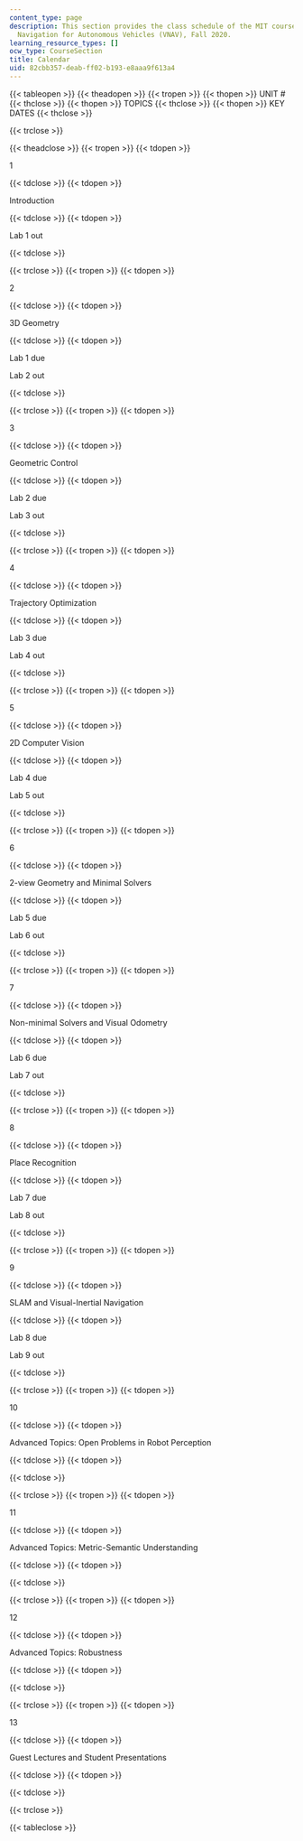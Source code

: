 ```yaml
---
content_type: page
description: This section provides the class schedule of the MIT course 16.485 Visual
  Navigation for Autonomous Vehicles (VNAV), Fall 2020.
learning_resource_types: []
ocw_type: CourseSection
title: Calendar
uid: 82cbb357-deab-ff02-b193-e8aaa9f613a4
---
```


{{< tableopen >}}
{{< theadopen >}}
{{< tropen >}}
{{< thopen >}}
UNIT #
{{< thclose >}}
{{< thopen >}}
TOPICS
{{< thclose >}}
{{< thopen >}}
KEY DATES
{{< thclose >}}

{{< trclose >}}

{{< theadclose >}}
{{< tropen >}}
{{< tdopen >}}


1


{{< tdclose >}}
{{< tdopen >}}


Introduction


{{< tdclose >}}
{{< tdopen >}}


Lab 1 out


{{< tdclose >}}

{{< trclose >}}
{{< tropen >}}
{{< tdopen >}}


2


{{< tdclose >}}
{{< tdopen >}}


3D Geometry


{{< tdclose >}}
{{< tdopen >}}


Lab 1 due

Lab 2 out


{{< tdclose >}}

{{< trclose >}}
{{< tropen >}}
{{< tdopen >}}


3


{{< tdclose >}}
{{< tdopen >}}


Geometric Control


{{< tdclose >}}
{{< tdopen >}}


Lab 2 due

Lab 3 out


{{< tdclose >}}

{{< trclose >}}
{{< tropen >}}
{{< tdopen >}}


4


{{< tdclose >}}
{{< tdopen >}}


Trajectory Optimization


{{< tdclose >}}
{{< tdopen >}}


Lab 3 due

Lab 4 out


{{< tdclose >}}

{{< trclose >}}
{{< tropen >}}
{{< tdopen >}}


5


{{< tdclose >}}
{{< tdopen >}}


2D Computer Vision


{{< tdclose >}}
{{< tdopen >}}


Lab 4 due

Lab 5 out


{{< tdclose >}}

{{< trclose >}}
{{< tropen >}}
{{< tdopen >}}


6


{{< tdclose >}}
{{< tdopen >}}


2-view Geometry and Minimal Solvers


{{< tdclose >}}
{{< tdopen >}}


Lab 5 due

Lab 6 out


{{< tdclose >}}

{{< trclose >}}
{{< tropen >}}
{{< tdopen >}}


7


{{< tdclose >}}
{{< tdopen >}}


Non-minimal Solvers and Visual Odometry


{{< tdclose >}}
{{< tdopen >}}


Lab 6 due

Lab 7 out


{{< tdclose >}}

{{< trclose >}}
{{< tropen >}}
{{< tdopen >}}


8


{{< tdclose >}}
{{< tdopen >}}


Place Recognition


{{< tdclose >}}
{{< tdopen >}}


Lab 7 due

Lab 8 out


{{< tdclose >}}

{{< trclose >}}
{{< tropen >}}
{{< tdopen >}}


9


{{< tdclose >}}
{{< tdopen >}}


SLAM and Visual-Inertial Navigation


{{< tdclose >}}
{{< tdopen >}}


Lab 8 due

Lab 9 out


{{< tdclose >}}

{{< trclose >}}
{{< tropen >}}
{{< tdopen >}}


10


{{< tdclose >}}
{{< tdopen >}}


Advanced Topics: Open Problems in Robot Perception


{{< tdclose >}}
{{< tdopen >}}



{{< tdclose >}}

{{< trclose >}}
{{< tropen >}}
{{< tdopen >}}


11


{{< tdclose >}}
{{< tdopen >}}


Advanced Topics: Metric-Semantic Understanding


{{< tdclose >}}
{{< tdopen >}}



{{< tdclose >}}

{{< trclose >}}
{{< tropen >}}
{{< tdopen >}}


12


{{< tdclose >}}
{{< tdopen >}}


Advanced Topics: Robustness


{{< tdclose >}}
{{< tdopen >}}



{{< tdclose >}}

{{< trclose >}}
{{< tropen >}}
{{< tdopen >}}


13


{{< tdclose >}}
{{< tdopen >}}


Guest Lectures and Student Presentations


{{< tdclose >}}
{{< tdopen >}}



{{< tdclose >}}

{{< trclose >}}

{{< tableclose >}}